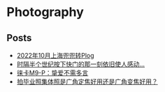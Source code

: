 # Photography

## Posts
* [2022年10月上海兜兜转Plog](https://www.chiphell.com/thread-2456235-1-1.html)
* [时隔半个世纪按下快门的那一刻依旧使人感动...](https://www.chiphell.com/thread-2426313-1-1.html)
* [徕卡M9-P：挚爱不需多言](https://www.chiphell.com/thread-2459152-1-1.html)
* [拍毕业照集体照是广角定焦好用还是广角变焦好用？](https://www.zhihu.com/question/441837509)
